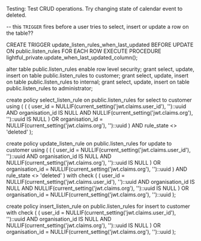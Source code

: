 Testing:
Test CRUD operations. Try changing state of calendar event to deleted.



-- this `TRIGGER` fires before a user tries to select, insert or update a row on the table??

CREATE TRIGGER update_listen_rules_when_last_updated
    BEFORE UPDATE ON public.listen_rules FOR EACH ROW
    EXECUTE PROCEDURE lightful_private.update_when_last_updated_column();

alter table public.listen_rules enable row level security;
grant select, update, insert on table public.listen_rules to customer;
grant select, update, insert on table public.listen_rules to internal;
grant select, update, insert on table public.listen_rules to administrator;

create policy select_listen_rule on public.listen_rules for select to customer
    using
    (
        (
            (
                user_id = NULLIF(current_setting('jwt.claims.user_id'), '')::uuid
                AND
                organisation_id IS NULL
                AND NULLIF(current_setting('jwt.claims.org'), '')::uuid IS NULL
            )
            OR
                organisation_id = NULLIF(current_setting('jwt.claims.org'), '')::uuid
        )
        AND rule_state <> 'deleted'
    );

create policy update_listen_rule on public.listen_rules for update to customer
    using
    (
        (
            (
                user_id = NULLIF(current_setting('jwt.claims.user_id'), '')::uuid
                AND
                organisation_id IS NULL
                AND NULLIF(current_setting('jwt.claims.org'), '')::uuid IS NULL
            )
            OR
                organisation_id = NULLIF(current_setting('jwt.claims.org'), '')::uuid
        )
        AND rule_state <> 'deleted'
    )
    with check
    (
        (
            user_id = NULLIF(current_setting('jwt.claims.user_id'), '')::uuid
            AND
            organisation_id IS NULL
            AND NULLIF(current_setting('jwt.claims.org'), '')::uuid IS NULL
        )
        OR
            organisation_id = NULLIF(current_setting('jwt.claims.org'), '')::uuid
    );

create policy insert_listen_rule on public.listen_rules for insert to customer
    with check
    (
        (
            user_id = NULLIF(current_setting('jwt.claims.user_id'), '')::uuid
            AND
            organisation_id IS NULL
            AND NULLIF(current_setting('jwt.claims.org'), '')::uuid IS NULL
        )
        OR
            organisation_id = NULLIF(current_setting('jwt.claims.org'), '')::uuid
    );
